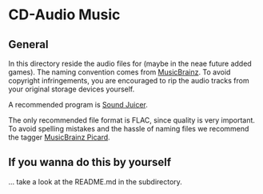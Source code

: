 # CD-Audio Music

## General 
In this directory reside the audio files for (maybe in the neae future added games).
The naming convention comes from [MusicBrainz](https://musicbrainz.org).
To avoid copyright infringements, you are encouraged to rip the audio tracks from your original storage devices yourself.

A recommended program is [Sound Juicer](https://wiki.gnome.org/Apps/SoundJuicer).

The only recommended file format is FLAC, since quality is very important.
To avoid spelling mistakes and the hassle of naming files we recommend the tagger [MusicBrainz Picard](https://picard.musicbrainz.org).


## If you wanna do this by yourself

... take a look at the README.md in the subdirectory.
